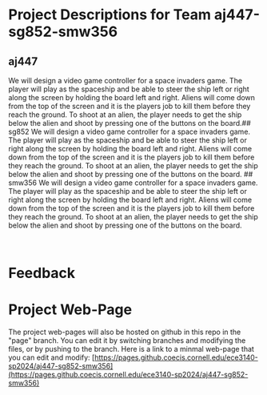 # Project Descriptions for Team aj447-sg852-smw356

## aj447
We will design a video game controller for a space invaders game. The player will play as the spaceship and be able to steer the ship left or right along the screen by holding the board left and right. Aliens will come down from the top of the screen and it is the players job to kill them before they reach the ground. To shoot at an alien, the player needs to get the ship below the alien and shoot by pressing one of the buttons on the board.## sg852
We will design a video game controller for a space invaders game. The player will play as the spaceship and be able to steer the ship left or right along the screen by holding the board left and right. Aliens will come down from the top of the screen and it is the players job to kill them before they reach the ground. To shoot at an alien, the player needs to get the ship below the alien and shoot by pressing one of the buttons on the board. ## smw356
We will design a video game controller for a space invaders game. The player will play as the spaceship and be able to steer the ship left or right along the screen by holding the board left and right. Aliens will come down from the top of the screen and it is the players job to kill them before they reach the ground. To shoot at an alien, the player needs to get the ship below the alien and shoot by pressing one of the buttons on the board. 

 
# Feedback
# Project Web-Page

The project web-pages will also be hosted on github in this repo in the "page" branch. You can edit it by switching branches and modifying the files, or by pushing to the branch. Here is a link to a minmal web-page that you can edit and modify: [https://pages.github.coecis.cornell.edu/ece3140-sp2024/aj447-sg852-smw356](https://pages.github.coecis.cornell.edu/ece3140-sp2024/aj447-sg852-smw356)
